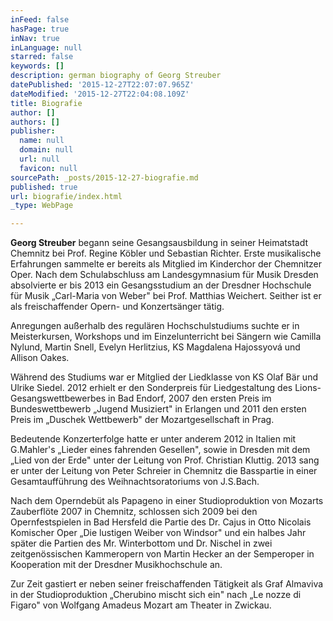 ```yaml
---
inFeed: false
hasPage: true
inNav: true
inLanguage: null
starred: false
keywords: []
description: german biography of Georg Streuber
datePublished: '2015-12-27T22:07:07.965Z'
dateModified: '2015-12-27T22:04:08.109Z'
title: Biografie
author: []
authors: []
publisher:
  name: null
  domain: null
  url: null
  favicon: null
sourcePath: _posts/2015-12-27-biografie.md
published: true
url: biografie/index.html
_type: WebPage

---
```

**Georg Streuber** begann seine Gesangsausbildung in seiner Heimatstadt Chemnitz bei Prof. Regine Köbler und Sebastian Richter. Erste musikalische Erfahrungen sammelte er bereits als Mitglied im Kinderchor der Chemnitzer Oper. Nach dem Schulabschluss am Landesgymnasium für Musik Dresden absolvierte er bis 2013 ein Gesangsstudium an der Dresdner Hochschule für Musik „Carl-Maria von Weber" bei Prof. Matthias Weichert. Seither ist er als freischaffender Opern- und Konzertsänger tätig.

Anregungen außerhalb des regulären Hochschulstudiums suchte er in Meisterkursen, Workshops und im Einzelunterricht bei Sängern wie Camilla Nylund, Martin Snell, Evelyn Herlitzius, KS Magdalena Hajossyová und Allison Oakes.

Während des Studiums war er Mitglied der Liedklasse von KS Olaf Bär und Ulrike Siedel. 2012 erhielt er den Sonderpreis für Liedgestaltung des Lions-Gesangswettbewerbes in Bad Endorf, 2007 den ersten Preis im Bundeswettbewerb „Jugend Musiziert" in Erlangen und 2011 den ersten Preis im „Duschek Wettbewerb" der Mozartgesellschaft in Prag.

Bedeutende Konzerterfolge hatte er unter anderem 2012 in Italien mit G.Mahler's „Lieder eines fahrenden Gesellen", sowie in Dresden mit dem „Lied von der Erde" unter der Leitung von Prof. Christian Kluttig. 2013 sang er unter der Leitung von Peter Schreier in Chemnitz die Basspartie in einer Gesamtaufführung des Weihnachtsoratoriums von J.S.Bach.

Nach dem Operndebüt als Papageno in einer Studioproduktion von Mozarts Zauberflöte 2007 in Chemnitz, schlossen sich 2009 bei den Opernfestspielen in Bad Hersfeld die Partie des Dr. Cajus in Otto Nicolais Komischer Oper „Die lustigen Weiber von Windsor" und ein halbes Jahr später die Partien des Mr. Winterbottom und Dr. Nischel in zwei zeitgenössischen Kammeropern von Martin Hecker an der Semperoper in Kooperation mit der Dresdner Musikhochschule an.

Zur Zeit gastiert er neben seiner freischaffenden Tätigkeit als Graf Almaviva in der Studioproduktion „Cherubino mischt sich ein" nach „Le nozze di Figaro" von Wolfgang Amadeus Mozart am Theater in Zwickau.